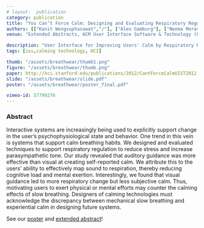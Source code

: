 ```yaml
---
# layout:  publication
category: publication
title: "You Can’t Force Calm: Designing and Evaluating Respiratory Regulating Interfaces for Calming Technology"
authors: [["Kanit Wongsuphasawat","/"], ["Alex Gamburg"], ["Neema Moraveji", "http://moraveji.org/"]]
venue: "Extended Abstracts, ACM User Interface Software & Technology (UIST), 2012"

description: "User Interface for Improving Users' Calm by Respiratory Regulation."
tags: [ios,calming technology, HCI]

thumb: "/assets/breathwear/thumb1.png"
figure: "/assets/breathwear/thumb.png"
paper: http://hci.stanford.edu/publications/2012/CantForceCalmUIST2012.pdf
slide: "/assets/breathwear/slide.pdf"
poster: "/assets/breathwear/poster_final.pdf"

vimeo-id: 57799276
---
```



### Abstract

Interactive systems are increasingly being used to explicitly
support change in the user’s psychophysiological state and
behavior. One trend in this vein is systems that support calm
breathing habits. We designed and evaluated techniques to
support respiratory regulation to reduce stress and increase
parasympathetic tone. Our study revealed that auditory guidance
was more effective than visual at creating self-reported
calm. We attribute this to the users’ ability to effectively
map sound to respiration, thereby reducing cognitive load
and mental exertion. Interestingly, we found that visual guidance
led to more respiratory change but less subjective calm.
Thus, motivating users to exert physical or mental efforts may
counter the calming effects of slow breathing. Designers of
calming technologies must acknowledge the discrepancy between
mechanical slow breathing and experiential calm in designing
future systems.

<!-- One problem that has always intrigued me is how might we use technology to induce positive behavioral change?
As respiratory regulation can reduce stress and increase parasympathetic tone, my colleague and I designed an application using a visual guide and an auditory guide based on the Stanford Calming Technology Lab’s Breathwear system.  We did a user study to compare the effect of using these two different modalities for breathing regulation.  We discovered that the audio guide led to higher self-reported calm ratings but the visual guidance led to more respiratory change.  We concluded that motivating users to exert physical or mental efforts may counter the calming effects of slow breathing.  The result has been presented at UIST2012. -->

See our [poster](/assets/breathwear/poster_final.pdf) and [extended abstract](http://hci.stanford.edu/publications/2012/CantForceCalmUIST2012.pdf)!

<!-- TODO add poster here -->

<!-- ### Abstract

Interactive systems are increasingly being used to explicitly support change in the user's psychophysiological state and behavior. One important trend in this vein is systems that support calm breathing habits. We designed and evaluated techniques to support respiratory regulation to reduce stress and increase parasympathetic tone. Our study revealed that auditory guidance was more effective than visual at creating self-reported calm. We attribute this to the users' ability to effectively map sound to respiration, thereby reducing cognitive load and mental exertion. Interestingly, we found that visual guidance led to more respiratory change  but less subjective calm. Thus, motivating users to exert physical or mental efforts may counter the calming effects of slow breathing. Designers of calming technologies must acknowledge the discrepancy between mechanical slow breathing and experiential calm in designing future systems. -->

